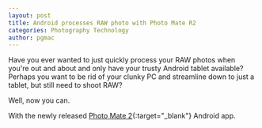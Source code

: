 ```yaml
---
layout: post
title: Android processes RAW photo with Photo Mate R2
categories: Photography Technology
author: pgmac
---
```

Have you ever wanted to just quickly process your RAW photos when you're out and about and only have your trusty Android tablet available? 
Perhaps you want to be rid of your clunky PC and streamline down to just a tablet, but still need to shoot RAW?

Well, now you can.

With the newly released [Photo Mate 2](http://connect.dpreview.com/post/7236815772/raw-processing-on-android-with-photo-mate-r2){:target="_blank"} Android app.